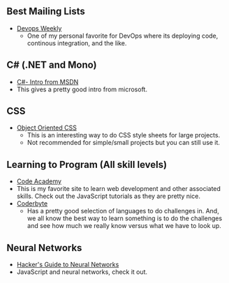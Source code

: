 ## Best Mailing Lists
* [Devops Weekly](http://www.devopsweekly.com/)
  * One of my personal favorite for DevOps where its deploying code, continous integration, and the like.

## C# (.NET and Mono)
* [C#- Intro from MSDN](http://msdn.microsoft.com/en-us/library/aa645597(v=vs.71).aspx)
 * This gives a pretty good intro from microsoft.  
## CSS
* [Object Oriented CSS](http://www.smashingmagazine.com/2011/12/12/an-introduction-to-object-oriented-css-oocss/)
  * This is an interesting way to do CSS style sheets for large projects.
  * Not recommended for simple/small projects but you can still use it.
## Learning to Program (All skill levels)
* [Code Academy](http://www.codecademy.com/learn)
 * This is my favorite site to learn web development and other associated skills. Check out the JavaScript tutorials as they are pretty nice.
* [Coderbyte](http://coderbyte.com/CodingArea/Challenges/#hardChals)
  * Has a pretty good selection of languages to do challenges in. And, we all know the best way to learn something is to do the challenges and see how much we really know versus what we have to look up. 

## Neural Networks
* [Hacker's Guide to Neural Networks](http://karpathy.github.io/neuralnets/)
 * JavaScript and neural networks, check it out. 
